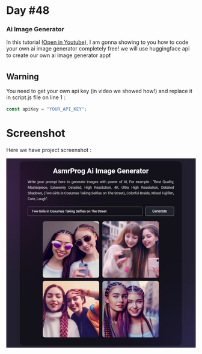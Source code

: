 # Day #48

### Ai Image Generator
In this tutorial ([Open in Youtube](https://youtu.be/KBbeUCQXBys)), I am gonna showing to you how to code your own ai image generator completely free! we will use huggingface api to create our own ai image generator app❗️

## Warning
You need to get your own api key (in video we showed how!) and replace it in script.js file on line 1 :

```javascript
const apiKey = "YOUR_API_KEY";
```


# Screenshot
Here we have project screenshot :

![screenshot](screenshot.jpg)
